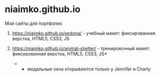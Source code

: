 # niaimko.github.io
Мой сайты для портфолио

1. https://niaimko.github.io/sedona/ - учебный макет: фиксированная верстка, HTML5, CSS3, JS

2. https://niaimko.github.io/animal-shelter/ - тренировочный макет: фиксированная верстка, HTML5, CSS3, JS*
   * - модальные окна открываются только у Jennifer и Charly

